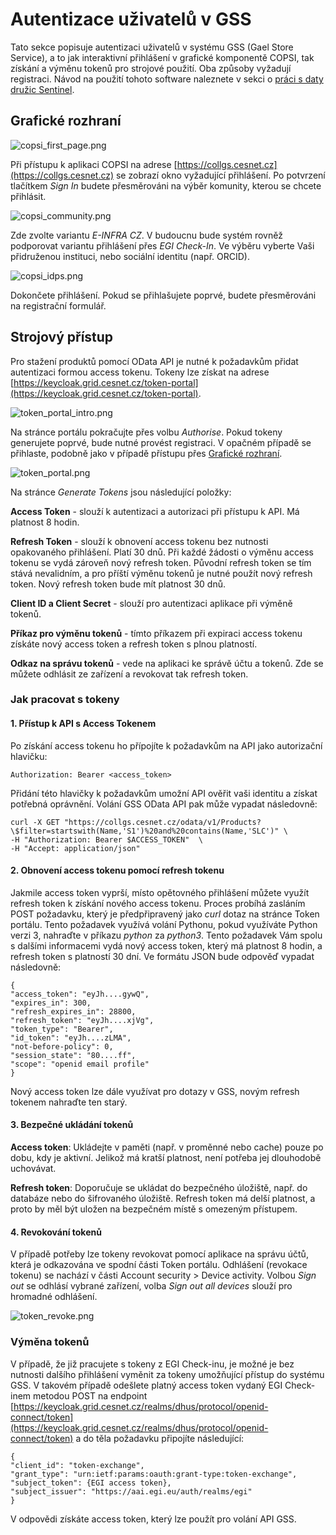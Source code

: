 # Autentizace uživatelů v GSS
Tato sekce popisuje autentizaci uživatelů v systému GSS (Gael Store Service), a to jak interaktivní
přihlášení v grafické komponentě COPSI, tak získání a výměnu tokenů pro strojové použití. Oba způsoby vyžadují registraci.
Návod na použití tohoto software naleznete v sekci o [práci s daty družic Sentinel](./sentinel.md).

## Grafické rozhraní

![copsi_first_page.png](copsi_first_page.png)

Při přístupu k aplikaci COPSI na adrese [https://collgs.cesnet.cz](https://collgs.cesnet.cz) se zobrazí okno vyžadující přihlášení.
Po potvrzení tlačítkem _Sign In_ budete přesměrováni na výběr komunity, kterou se chcete přihlásit.

![copsi_community.png](copsi_community.png)

Zde zvolte variantu _E-INFRA CZ_. V budoucnu bude systém rovněž podporovat variantu přihlášení přes _EGI Check-In_.
Ve výběru vyberte Vaši přidruženou instituci, nebo sociální identitu (např. ORCID).


![copsi_idps.png](copsi_idps.png)

Dokončete přihlášení. Pokud se přihlašujete poprvé, budete přesměrováni na registrační formulář.

[//]: # (todo)

## Strojový přístup

Pro stažení produktů pomocí OData API je nutné k požadavkům přidat autentizaci formou access tokenu.
Tokeny lze získat na adrese [https://keycloak.grid.cesnet.cz/token-portal](https://keycloak.grid.cesnet.cz/token-portal).

![token_portal_intro.png](token_portal_intro.png)

Na stránce portálu pokračujte přes volbu _Authorise_. Pokud tokeny generujete poprvé, bude nutné provést registraci. V opačném
případě se přihlaste, podobně jako v případě přístupu přes [Grafické rozhraní](#grafické-rozhraní).

![token_portal.png](token_portal.png)

Na stránce _Generate Tokens_ jsou následující položky:

**Access Token** - slouží k autentizaci a autorizaci při přístupu k API. Má platnost 8 hodin.

**Refresh Token** - slouží k obnovení access tokenu bez nutnosti opakovaného přihlášení. Platí 30 dnů. Při každé
žádosti o výměnu access tokenu se vydá zároveň nový refresh token. Původní refresh token se
tím stává nevalidním, a pro příští výměnu tokenů je nutné použít nový refresh token. Nový refresh token bude mít platnost 30 dnů.

**Client ID a Client Secret** - slouží pro autentizaci aplikace při výměně tokenů.

**Příkaz pro výměnu tokenů** - tímto příkazem při expiraci access tokenu získáte nový access token a refresh token s plnou platností.

**Odkaz na správu tokenů** - vede na aplikaci ke správě účtu a tokenů. Zde se můžete odhlásit ze zařízení a revokovat
tak refresh token.

### Jak pracovat s tokeny
#### 1. Přístup k API s Access Tokenem
Po získání access tokenu ho přípojíte k požadavkům na API jako autorizační hlavičku:

    Authorization: Bearer <access_token>

Přidání této hlavičky k požadavkům umožní API ověřit vaši identitu a získat potřebná oprávnění.
Volání GSS OData API pak může vypadat následovně:
```shell
curl -X GET "https://collgs.cesnet.cz/odata/v1/Products?\$filter=startswith(Name,'S1')%20and%20contains(Name,'SLC')" \
-H "Authorization: Bearer $ACCESS_TOKEN"  \
-H "Accept: application/json"
```

#### 2. Obnovení access tokenu pomocí refresh tokenu
Jakmile access token vyprší, místo opětovného přihlášení můžete využít refresh token k získání nového access tokenu.
Proces probíhá zasláním POST požadavku, který je předpřipravený jako _curl_ dotaz
na stránce Token portálu. Tento požadavek využívá volání Pythonu, pokud využíváte Python verzi 3, nahraďte v příkazu
_python_ za _python3_. Tento požadavek Vám spolu s dalšími informacemi vydá nový access token, který má platnost 8 hodin,
a refresh token s platností 30 dní.
Ve formátu JSON bude odpověď vypadat následovně:

    {
    "access_token": "eyJh....gywQ",
    "expires_in": 300,
    "refresh_expires_in": 28800,
    "refresh_token": "eyJh....xjVg",
    "token_type": "Bearer",
    "id_token": "eyJh....zLMA",
    "not-before-policy": 0,
    "session_state": "80....ff",
    "scope": "openid email profile"
    }

Nový access token lze dále využívat pro dotazy v GSS, novým refresh tokenem nahraďte ten starý.

#### 3. Bezpečné ukládání tokenů
**Access token**: Ukládejte v paměti (např. v proměnné nebo cache) pouze po dobu, kdy je aktivní. Jelikož má kratší platnost,
není potřeba jej dlouhodobě uchovávat.

**Refresh token**: Doporučuje se ukládat do bezpečného úložiště, např. do databáze nebo do šifrovaného úložiště.
Refresh token má delší platnost, a proto by měl být uložen na bezpečném místě s omezeným přístupem.

#### 4. Revokování tokenů
V případě potřeby lze tokeny revokovat pomocí aplikace na správu účtů, která je odkazována 
ve spodní části Token portálu. Odhlášení (revokace tokenu) se nachází v části Account security > Device activity.
Volbou _Sign out_ se odhlásí vybrané zařízení, volba _Sign out all devices_ slouží pro hromadné odhlášení.

![token_revoke.png](token_revoke.png)

### Výměna tokenů
V případě, že již pracujete s tokeny z EGI Check-inu, je možné je bez nutnosti dalšího přihlášení vyměnit
za tokeny umožňující přístup do systému GSS. V takovém případě odešlete platný access token vydaný EGI Check-inem
metodou POST na endpoint [https://keycloak.grid.cesnet.cz/realms/dhus/protocol/openid-connect/token](https://keycloak.grid.cesnet.cz/realms/dhus/protocol/openid-connect/token) a do těla požadavku
připojíte následující:

    {
    "client_id": "token-exchange",
    "grant_type": "urn:ietf:params:oauth:grant-type:token-exchange",
    "subject_token": {EGI access token},
    "subject_issuer": "https://aai.egi.eu/auth/realms/egi"
    }

V odpovědi získáte access token, který lze použít pro volání API GSS.